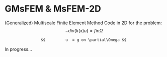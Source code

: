 # GMsFEM & MsFEM-2D
(Generalized) Multiscale Finite Element Method Code in 2D
for the problem:    
                    $$ -div(k(x)u) = f in \Omega $$
                    
                    $$         u  = g on \partial\Omega $$

In progress...
